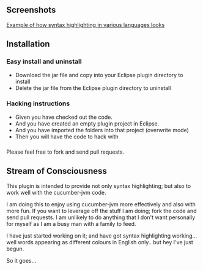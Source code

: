 ## Screenshots

[Example of how syntax highlighting in various languages looks](http://www.flickr.com/photos/pillemer/6915915338/)

##  Installation

### Easy install and uninstall

* Download the jar file and copy into your Eclipse plugin directory to install
* Delete the jar file from the Eclipse plugin directory to uninstall

### Hacking instructions

* Given you have checked out the code.
* And you have created an empty plugin project in Eclipse.
* And you have imported the folders into that project (overwrite mode)
* Then you will have the code to hack with

###

Please feel free to fork and send pull requests. 

## Stream of Consciousness

This plugin is intended to provide not only syntax highlighting; but also to work well with the cucumber-jvm code.

I am doing this to enjoy using cucumber-jvm more effectively and also with more fun. If you want to leverage off the stuff I am doing; fork the code and send pull requests.
I am unlikely to do anything that I don't want personally for myself as I am a busy man with a family to feed.


I have just started working on it; and have got syntax highlighting working... well words appearing as different colours in English only.. but hey I've just begun.



So it goes...
 